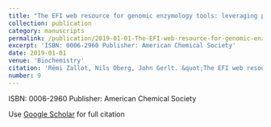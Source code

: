 ```yaml
---
title: "The EFI web resource for genomic enzymology tools: leveraging protein, genome, and metagenome databases to discover novel enzymes and metabolic pathways"
collection: publication
category: manuscripts
permalink: /publication/2019-01-01-The-EFI-web-resource-for-genomic-enzymology-tools-leveraging-protein-genome-and-metagenome-databases-to-discover-novel-enzymes-and-metabolic-pathways
excerpt: 'ISBN: 0006-2960 Publisher: American Chemical Society'
date: 2019-01-01
venue: 'Biochemistry'
citation: 'Rémi Zallot, Nils Oberg, John Gerlt. &quot;The EFI web resource for genomic enzymology tools: leveraging protein, genome, and metagenome databases to discover novel enzymes and metabolic pathways.&quot; Biochemistry, 2019.'
number: 9
---
```

ISBN: 0006-2960 Publisher: American Chemical Society

Use [Google Scholar](https://scholar.google.com/scholar?q=The+{EFI}+web+resource+for+genomic+enzymology+tools:+leveraging+protein,+genome,+and+metagenome+databases+to+discover+novel+enzymes+and+metabolic+pathways) for full citation
